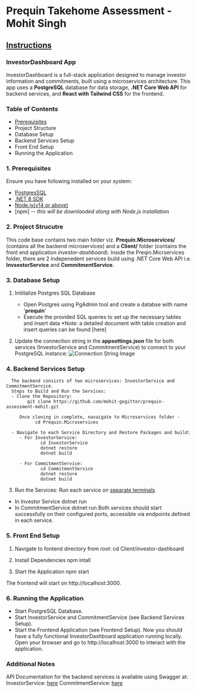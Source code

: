 # Prequin Takehome Assessment - Mohit Singh
## <ins>Instructions</ins>

### InvestorDashboard App
InvestorDashboard is a full-stack application designed to manage investor information and commitments, built using a microservices architecture. This app uses a **PostgreSQL** database for data storage, **.NET Core Web API** for backend services, and **React with Tailwind CSS** for the frontend.

### Table of Contents
- [Prerequisites](doc:Prerequisites)
- Project Structure
- Database Setup
- Backend Services Setup
- Front End Setup
- Running the Application

### 1. Prerequisites
Ensure you have following installed on your system:
- [PostgresSQL](https://www.postgresql.org/download/)
- [.NET 8 SDK](https://dotnet.microsoft.com/en-us/download)
- [Node.js(v14 or above)](https://nodejs.org/en/download/prebuilt-installer)
- [npm] -- *this will be downlaoded along with Node.js installation*

### 2. Project Strucutre
This code base contains two main folder viz. **Prequin.Microservices/** (contains all the backend microservices) and a **Client/** folder (contains the front end application *investor-dashboard*).
Inside the Preqin.Micrservices folder, there are 2 indepenedent services build using .NET Core Web API i.e. **InvsestorService** and **CommitmentService**.

### 3. Database Setup
1. Inititalize Postgres SQL Database
      - Open Postgres using PgAdmin tool and create a databse with name '**prequin**'
      - Execute the provided SQL queries to set up the necessary tables and insert data
          *Note: a detailed document with table creation and insert queries can be found [here]
        
2. Update the connection string in the **appsettings.json** file for both services (InvestorService and CommitmentService) to connect to your PostgreSQL instance: 
![Connection String Image](https://drive.google.com/file/d/1L6TGR2Bn_OaiJ2AP4uUKZ4ZFlCePxdfn/view?usp=sharing)
        
### 4. Backend Services Setup
      The backend consists of two microservices: InvestorService and CommitmentService.
      Steps to Build and Run the Services:
      - Clone the Repository:
            git clone https://github.com/mohit-gogitter/prequin-assessment-mohit.git

         Once cloning in complete, navaigate to Microservices folder -
               cd Prequin.Microservices

      - Navigate to each Service Directory and Restore Packages and build:
         - For InvestorService:
                 cd InvestorService
                 dotnet restore
                 dotnet build

         - For CommitmentService:
                 cd CommitmentService
                 dotnet restore
                 dotnet build
     
3. Run the Services: Run each service on <ins>separate terminals</ins>
  - In Investor Service
      dotnet run
  - In CommitmentService
      dotnet run
Both services should start successfully on their configured ports, accessible via endpoints defined in each service.
     
### 5. Front End Setup
1. Navigate to fontend directory from root:
     cd Client/investor-dashboard

2. Install Dependencies
     npm intall
   
3. Start the Application
     npm start
   
The frontend will start on http://localhost:3000.

### 6. Running the Application
- Start PostgreSQL Database.
- Start InvestorService and CommitmentService (see Backend Services Setup).
- Start the Frontend Application (see Frontend Setup).
Now you should have a fully functional InvestorDashboard application running locally. Open your browser and go to http://localhost:3000 to interact with the application.


### Additional Notes
API Documentation for the backend services is available using Swagger at:
InvestorService: [here](http://localhost:5020/swagger)
CommitmentService: [here](http://localhost:5021/swagger/index.html)
